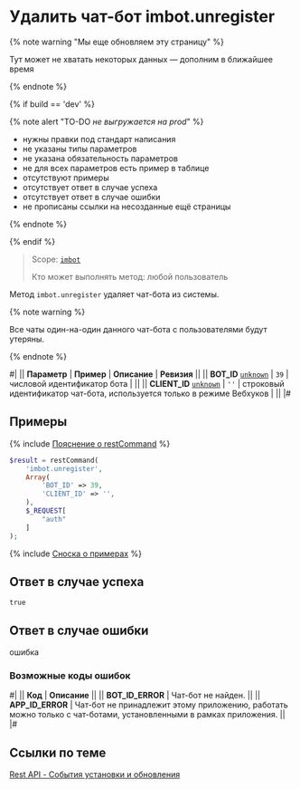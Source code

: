 # Удалить чат-бот imbot.unregister

{% note warning "Мы еще обновляем эту страницу" %}

Тут может не хватать некоторых данных — дополним в ближайшее время

{% endnote %}

{% if build == 'dev' %}

{% note alert "TO-DO _не выгружается на prod_" %}

- нужны правки под стандарт написания
- не указаны типы параметров
- не указана обязательность параметров
- не для всех параметров есть пример в таблице
- отсутствуют примеры
- отсутствует ответ в случае успеха
- отсутствует ответ в случае ошибки
- не прописаны ссылки на несозданные ещё страницы

{% endnote %}

{% endif %}

> Scope: [`imbot`](../scopes/permissions.md)
>
> Кто может выполнять метод: любой пользователь

Метод `imbot.unregister` удаляет чат-бота из системы.

{% note warning %}

Все чаты один-на-один данного чат-бота с пользователями будут утеряны.

{% endnote %}

#|
|| **Параметр** | **Пример** | **Описание** | **Ревизия** ||
|| **BOT_ID**
[`unknown`](../data-types.md) | `39` | числовой идентификатор бота | ||
|| **CLIENT_ID**
[`unknown`](../data-types.md) | `''` | строковый идентификатор чат-бота, используется только в режиме Вебхуков | ||
|#

## Примеры

{% include [Пояснение о restCommand](./_includes/rest-command.md) %}

```php
$result = restCommand(
    'imbot.unregister',
    Array(
        'BOT_ID' => 39,
        'CLIENT_ID' => '',
    ),
    $_REQUEST[
        "auth"
    ]
);
```

{% include [Сноска о примерах](../../_includes/examples.md) %}

## Ответ в случае успеха

`true`

## Ответ в случае ошибки

ошибка

### Возможные коды ошибок

#|
|| **Код** | **Описание** ||
|| **BOT_ID_ERROR** | Чат-бот не найден. ||
|| **APP_ID_ERROR** | Чат-бот не принадлежит этому приложению, работать можно только с чат-ботами, установленными в рамках приложения. ||
|#

## Ссылки по теме

[Rest API - События установки и обновления](/learning/course/index.php?COURSE_ID={SELF}&LESSON_ID=7891)
